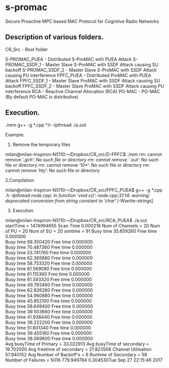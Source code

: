 # s-promac
Secure Proactive MPC based MAC Protocol for Cognitive Radio Networks

Description of various folders.
------------------------------

CR_Src - Root folder

  S-PROMAC_PUEA    - Distributed S-ProMAC with PUEA Attack
  S-PROMAC_SSDF_1  - Master Slave S-ProMAC with SSDF Attack causing SU backoff
  S-PROMAC_SSDF_2  - Master Slave S-ProMAC with SSDF Attack causing PU interference
  FPFC_PUEA    	   - Distributed ProMAC with PUEA Attack
  FPFC_SSDF_1      - Master Slave ProMAC with SSDF Attack causing SU backoff
  FPFC_SSDF_2      - Master Slave ProMAC with SSDF Attack causing PU interference
  RCA     	   - Reactive Channel Allocation (RCA)
  PO-MAC    	   - PO-MAC (By default PO-MAC is distributive) 
 
Execution.
---------- 

./rem 
g++ -g *.cpp *.h -lpthread
./a.out 

Example:

1. Remove the temporary files

milan@milan-Inspiron-N5110:~/Dropbox/CR_src/D-FPFC$ ./rem
rm: cannot remove ‘*.gch’: No such file or directory
rm: cannot remove ‘*.out’: No such file or directory
rm: cannot remove ‘10*’: No such file or directory
rm: cannot remove ‘*hty*’: No such file or directory

2.Compilation

milan@milan-Inspiron-N5110:~/Dropbox/CR_src/FPFC_PUEA$ g++ -g *.cpp *.h -lpthread
node.cpp: In function ‘void x()’:
node.cpp:31:14: warning: deprecated conversion from string constant to ‘char*’ [-Wwrite-strings]
   

3. Execution

milan@milan-Inspiron-N5110:~/Dropbox/CR_src/RCA_PUEA$ ./a.out 
				startTime = 1474994655
Scan Time  0.000216
Num of Channels = 20
Num of PU = 20
Num of SU = 20
simtime = 91
Busy time  35.659260  	Free time  0.000000  
Busy time  68.350420  	Free time  0.000000  
Busy time  70.487360  	Free time  0.000000  
Busy time  53.741760  	Free time  0.000000  
Busy time  62.365660  	Free time  0.000000  
Busy time  58.753320  	Free time  0.000000  
Busy time  61.569080  	Free time  0.000000  
Busy time  61.115360  	Free time  0.000000  
Busy time  61.593320  	Free time  0.000000  
Busy time  49.793460  	Free time  0.000000  
Busy time  62.826280  	Free time  0.000000  
Busy time  54.960880  	Free time  0.000000  
Busy time  45.852100  	Free time  0.000000  
Busy time  58.649400  	Free time  0.000000  
Busy time  39.503660  	Free time  0.000000  
Busy time  41.938440  	Free time  0.000000  
Busy time  38.222200  	Free time  0.000000  
Busy time  51.601340  	Free time  0.000000  
Busy time  39.455160  	Free time  0.000000  
Busy time  38.069800  	Free time  0.000000  
Avg busyTime of Primary  = 33.022913
Avg busyTime of secondary  = 19.702500
Avg freetime of secondary  = 21.823508
Channel Utilisation  57.940152 
Avg Number of Backoff's = 6
Runtime of Secondary = 58
Number of Failures = 5016
779.949784	 0.304530Tue Sep 27 22:15:46 2017

